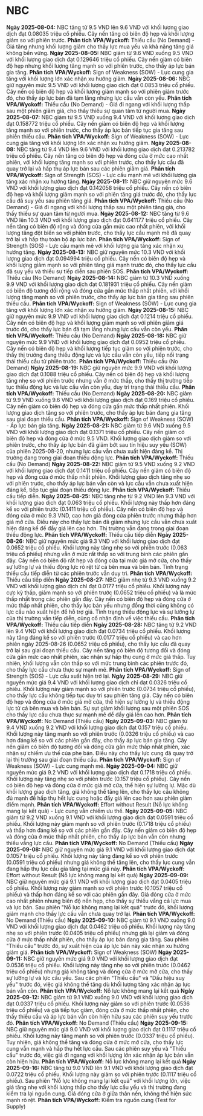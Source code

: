 # NBC

**Ngày 2025-08-04:** NBC tăng từ 9.5 VND lên 9.6 VND với khối lượng giao dịch đạt 0.08035 triệu cổ phiếu. Cây nến tăng có biên độ hẹp và khối lượng giảm so với phiên trước. **Phân tích VPA/Wyckoff:** Thiếu cầu (No Demand) - Giá tăng nhưng khối lượng giảm cho thấy lực mua yếu và khả năng tăng giá không bền vững.
**Ngày 2025-08-05:** NBC giảm từ 9.6 VND xuống 9.5 VND với khối lượng giao dịch đạt 0.129646 triệu cổ phiếu. Cây nến giảm có biên độ hẹp nhưng khối lượng tăng mạnh so với phiên trước, cho thấy áp lực bán gia tăng. **Phân tích VPA/Wyckoff:** Sign of Weakness (SOW) - Lực cung gia tăng với khối lượng lớn xác nhận xu hướng giảm.
**Ngày 2025-08-06:** NBC giữ nguyên mức 9.5 VND với khối lượng giao dịch đạt 0.0853 triệu cổ phiếu. Cây nến có biên độ hẹp và khối lượng giảm mạnh so với phiên giảm trước đó, cho thấy áp lực bán đã tạm lắng nhưng lực cầu vẫn còn yếu. **Phân tích VPA/Wyckoff:** Thiếu cầu (No Demand) - Giá đi ngang với khối lượng thấp sau một phiên giảm giá, cho thấy thiếu sự quan tâm từ người mua.
**Ngày 2025-08-07:** NBC giảm từ 9.5 VND xuống 9.4 VND với khối lượng giao dịch đạt 0.158772 triệu cổ phiếu. Cây nến giảm có biên độ hẹp và khối lượng tăng mạnh so với phiên trước, cho thấy áp lực bán tiếp tục gia tăng sau phiên thiếu cầu. **Phân tích VPA/Wyckoff:** Sign of Weakness (SOW) - Lực cung gia tăng với khối lượng lớn xác nhận xu hướng giảm.
**Ngày 2025-08-08:** NBC tăng từ 9.4 VND lên 9.6 VND với khối lượng giao dịch đạt 0.213782 triệu cổ phiếu. Cây nến tăng có biên độ hẹp và đóng cửa ở mức cao nhất phiên, với khối lượng tăng mạnh so với phiên trước, cho thấy lực cầu đã quay trở lại và hấp thụ áp lực bán sau các phiên giảm giá. **Phân tích VPA/Wyckoff:** Sign of Strength (SOS) - Lực cầu mạnh mẽ với khối lượng gia tăng xác nhận xu hướng tăng.
**Ngày 2025-08-11:** NBC giữ nguyên mức 9.6 VND với khối lượng giao dịch đạt 0.142058 triệu cổ phiếu. Cây nến có biên độ hẹp và khối lượng giảm mạnh so với phiên tăng giá trước đó, cho thấy lực cầu đã suy yếu sau phiên tăng giá. **Phân tích VPA/Wyckoff:** Thiếu cầu (No Demand) - Giá đi ngang với khối lượng thấp sau một phiên tăng giá, cho thấy thiếu sự quan tâm từ người mua.
**Ngày 2025-08-12:** NBC tăng từ 9.6 VND lên 10.3 VND với khối lượng giao dịch đạt 0.641177 triệu cổ phiếu. Cây nến tăng có biên độ rộng và đóng cửa gần mức cao nhất phiên, với khối lượng tăng đột biến so với phiên trước, cho thấy lực cầu mạnh mẽ đã quay trở lại và hấp thụ toàn bộ áp lực bán. **Phân tích VPA/Wyckoff:** Sign of Strength (SOS) - Lực cầu mạnh mẽ với khối lượng gia tăng xác nhận xu hướng tăng.
**Ngày 2025-08-13:** NBC giữ nguyên mức 10.3 VND với khối lượng giao dịch đạt 0.094994 triệu cổ phiếu. Cây nến có biên độ hẹp và khối lượng giảm mạnh so với phiên tăng giá mạnh trước đó, cho thấy lực cầu đã suy yếu và thiếu sự tiếp diễn sau phiên SOS. **Phân tích VPA/Wyckoff:** Thiếu cầu (No Demand)
**Ngày 2025-08-14:** NBC giảm từ 10.3 VND xuống 9.9 VND với khối lượng giao dịch đạt 0.181931 triệu cổ phiếu. Cây nến giảm có biên độ tương đối rộng và đóng cửa gần mức thấp nhất phiên, với khối lượng tăng mạnh so với phiên trước, cho thấy áp lực bán gia tăng sau phiên thiếu cầu. **Phân tích VPA/Wyckoff:** Sign of Weakness (SOW) - Lực cung gia tăng với khối lượng lớn xác nhận xu hướng giảm.
**Ngày 2025-08-15:** NBC giữ nguyên mức 9.9 VND với khối lượng giao dịch đạt 0.1214 triệu cổ phiếu. Cây nến có biên độ hẹp và khối lượng giảm mạnh so với phiên giảm giá trước đó, cho thấy lực bán đã tạm lắng nhưng lực cầu vẫn còn yếu. **Phân tích VPA/Wyckoff:** Thiếu cầu (No Demand)
**Ngày 2025-08-18:** NBC giữ nguyên mức 9.9 VND với khối lượng giao dịch đạt 0.0952 triệu cổ phiếu. Cây nến có biên độ hẹp và khối lượng tiếp tục giảm so với phiên trước, cho thấy thị trường đang thiếu động lực và lực cầu vẫn còn yếu, tiếp nối trạng thái thiếu cầu từ phiên trước. **Phân tích VPA/Wyckoff:** Thiếu cầu (No Demand)
**Ngày 2025-08-19:** NBC giữ nguyên mức 9.9 VND với khối lượng giao dịch đạt 0.1088 triệu cổ phiếu. Cây nến có biên độ hẹp và khối lượng tăng nhẹ so với phiên trước nhưng vẫn ở mức thấp, cho thấy thị trường tiếp tục thiếu động lực và lực cầu vẫn còn yếu, duy trì trạng thái thiếu cầu. **Phân tích VPA/Wyckoff:** Thiếu cầu (No Demand)
**Ngày 2025-08-20:** NBC giảm từ 9.9 VND xuống 9.6 VND với khối lượng giao dịch đạt 0.169 triệu cổ phiếu. Cây nến giảm có biên độ hẹp và đóng cửa gần mức thấp nhất phiên. Khối lượng giao dịch tăng so với phiên trước, cho thấy áp lực bán đang gia tăng sau giai đoạn thiếu cầu. **Phân tích VPA/Wyckoff:** Sign of Weakness (SOW) - Áp lực bán gia tăng.
**Ngày 2025-08-21:** NBC giảm từ 9.6 VND xuống 9.5 VND với khối lượng giao dịch đạt 0.1371 triệu cổ phiếu. Cây nến giảm có biên độ hẹp và đóng cửa ở mức 9.5 VND. Khối lượng giao dịch giảm so với phiên trước, cho thấy áp lực bán đã giảm bớt sau tín hiệu suy yếu (SOW) của phiên 2025-08-20, nhưng lực cầu vẫn chưa xuất hiện đáng kể. Thị trường đang trong giai đoạn thiếu động lực. **Phân tích VPA/Wyckoff:** Thiếu cầu (No Demand)
**Ngày 2025-08-22:** NBC giảm từ 9.5 VND xuống 9.2 VND với khối lượng giao dịch đạt 0.1411 triệu cổ phiếu. Cây nến giảm có biên độ hẹp và đóng cửa ở mức thấp nhất phiên. Khối lượng giao dịch tăng nhẹ so với phiên trước, cho thấy áp lực bán vẫn còn và lực cầu vẫn chưa xuất hiện đáng kể, tiếp tục giai đoạn thiếu động lực. **Phân tích VPA/Wyckoff:** Thiếu cầu tiếp diễn.
**Ngày 2025-08-25:** NBC tăng nhẹ từ 9.2 VND lên 9.3 VND với khối lượng giao dịch đạt 0.063 triệu cổ phiếu. Khối lượng này thấp hơn đáng kể so với phiên trước (0.1411 triệu cổ phiếu). Cây nến có biên độ hẹp và đóng cửa ở mức 9.3 VND, cao hơn giá đóng cửa phiên trước nhưng thấp hơn giá mở cửa. Điều này cho thấy lực bán đã giảm nhưng lực cầu vẫn chưa xuất hiện đáng kể để đẩy giá lên cao hơn. Thị trường vẫn đang trong giai đoạn thiếu động lực. **Phân tích VPA/Wyckoff:** Thiếu cầu tiếp diễn
**Ngày 2025-08-26:** NBC giữ nguyên mức giá 9.3 VND với khối lượng giao dịch đạt 0.0652 triệu cổ phiếu. Khối lượng này tăng nhẹ so với phiên trước (0.063 triệu cổ phiếu) nhưng vẫn ở mức rất thấp so với trung bình các phiên gần đây. Cây nến có biên độ rất hẹp và đóng cửa tại mức giá mở cửa, cho thấy sự lưỡng lự và thiếu động lực rõ rệt từ cả bên mua và bên bán. Tình trạng thiếu cầu tiếp diễn từ các phiên trước vẫn duy trì. **Phân tích VPA/Wyckoff:** Thiếu cầu tiếp diễn
**Ngày 2025-08-27:** NBC giảm nhẹ từ 9.3 VND xuống 9.2 VND với khối lượng giao dịch chỉ đạt 0.0177 triệu cổ phiếu. Khối lượng này cực kỳ thấp, giảm mạnh so với phiên trước (0.0652 triệu cổ phiếu) và là mức thấp nhất trong các phiên gần đây. Cây nến có biên độ hẹp và đóng cửa ở mức thấp nhất phiên, cho thấy lực bán yếu nhưng đồng thời cũng không có lực cầu nào xuất hiện để hỗ trợ giá. Tình trạng thiếu động lực và sự lưỡng lự của thị trường vẫn tiếp diễn, củng cố nhận định về việc thiếu cầu. **Phân tích VPA/Wyckoff:** Thiếu cầu tiếp diễn
**Ngày 2025-08-28:** NBC tăng từ 9.2 VND lên 9.4 VND với khối lượng giao dịch đạt 0.0734 triệu cổ phiếu. Khối lượng này tăng đáng kể so với phiên trước (0.0177 triệu cổ phiếu) và cao hơn phiên ngày 2025-08-26 (0.0652 triệu cổ phiếu), cho thấy lực cầu đã quay trở lại sau giai đoạn thiếu cầu. Cây nến tăng có biên độ tương đối và đóng cửa gần mức cao nhất phiên, xác nhận sự hấp thụ cung ở mức giá thấp. Tuy nhiên, khối lượng vẫn còn thấp so với mức trung bình các phiên trước đó, cho thấy lực cầu chưa thực sự mạnh mẽ. **Phân tích VPA/Wyckoff:** Sign of Strength (SOS) - Lực cầu xuất hiện trở lại.
**Ngày 2025-08-29:** NBC giữ nguyên mức giá 9.4 VND với khối lượng giao dịch chỉ đạt 0.0326 triệu cổ phiếu. Khối lượng này giảm mạnh so với phiên trước (0.0734 triệu cổ phiếu), cho thấy lực cầu không tiếp tục duy trì sau phiên tăng giá. Cây nến có biên độ hẹp và đóng cửa ở mức giá mở cửa, thể hiện sự lưỡng lự và thiếu động lực từ cả bên mua và bên bán. Sự sụt giảm khối lượng sau một phiên SOS cho thấy lực cầu chưa thực sự mạnh mẽ để đẩy giá lên cao hơn. **Phân tích VPA/Wyckoff:** No Demand (Thiếu cầu)
**Ngày 2025-09-03:** NBC giảm từ 9.4 VND xuống 9.2 VND với khối lượng giao dịch đạt 0.157 triệu cổ phiếu. Khối lượng này tăng mạnh so với phiên trước (0.0326 triệu cổ phiếu) và cao hơn đáng kể so với các phiên gần đây, cho thấy áp lực bán gia tăng. Cây nến giảm có biên độ tương đối và đóng cửa gần mức thấp nhất phiên, xác nhận sự chiếm ưu thế của phe bán. Điều này cho thấy lực cung đã quay trở lại thị trường sau giai đoạn thiếu cầu. **Phân tích VPA/Wyckoff:** Sign of Weakness (SOW) - Lực cung mạnh mẽ.
**Ngày 2025-09-04:** NBC giữ nguyên mức giá 9.2 VND với khối lượng giao dịch đạt 0.1718 triệu cổ phiếu. Khối lượng này tăng nhẹ so với phiên trước (0.157 triệu cổ phiếu). Cây nến có biên độ hẹp và đóng cửa ở mức giá mở cửa, thể hiện sự lưỡng lự. Mặc dù khối lượng giao dịch tăng, giá không thể tăng lên, cho thấy lực cầu không đủ mạnh để hấp thụ hết lực cung hoặc đẩy giá lên cao hơn sau phiên giảm điểm mạnh. **Phân tích VPA/Wyckoff:** Effort without Result (Nỗ lực không mang lại kết quả) - Lực cung vẫn chiếm ưu thế.
**Ngày 2025-09-05:** NBC giảm từ 9.2 VND xuống 9.1 VND với khối lượng giao dịch đạt 0.0591 triệu cổ phiếu. Khối lượng này giảm mạnh so với phiên trước (0.1718 triệu cổ phiếu) và thấp hơn đáng kể so với các phiên gần đây. Cây nến giảm có biên độ hẹp và đóng cửa ở mức thấp nhất phiên, cho thấy áp lực bán vẫn còn nhưng thiếu vắng lực cầu. **Phân tích VPA/Wyckoff:** No Demand (Thiếu cầu)
**Ngày 2025-09-08:** NBC giữ nguyên mức giá 9.1 VND với khối lượng giao dịch đạt 0.1057 triệu cổ phiếu. Khối lượng này tăng đáng kể so với phiên trước (0.0591 triệu cổ phiếu) nhưng giá không thể tăng lên, cho thấy lực cung vẫn đang hấp thụ lực cầu gia tăng tại mức giá này. **Phân tích VPA/Wyckoff:** Effort without Result (Nỗ lực không mang lại kết quả)
**Ngày 2025-09-09:** NBC giữ nguyên mức giá 9.1 VND với khối lượng giao dịch đạt 0.0405 triệu cổ phiếu. Khối lượng này giảm mạnh so với phiên trước (0.1057 triệu cổ phiếu) và thấp hơn đáng kể so với các phiên gần đây. Giá đóng cửa ở mức cao nhất phiên nhưng biên độ nến hẹp, cho thấy sự thiếu vắng cả lực mua và lực bán. Sau phiên "Nỗ lực không mang lại kết quả" trước đó, khối lượng giảm mạnh cho thấy lực cầu vẫn chưa quay trở lại. **Phân tích VPA/Wyckoff:** No Demand (Thiếu cầu)
**Ngày 2025-09-10:** NBC giảm từ 9.1 VND xuống 9.0 VND với khối lượng giao dịch đạt 0.0462 triệu cổ phiếu. Khối lượng này tăng nhẹ so với phiên trước (0.0405 triệu cổ phiếu) nhưng giá lại giảm và đóng cửa ở mức thấp nhất phiên, cho thấy áp lực bán đang gia tăng. Sau phiên "Thiếu cầu" trước đó, sự xuất hiện của áp lực bán này xác nhận xu hướng giảm giá. **Phân tích VPA/Wyckoff:** Sign of Weakness (SOW)
**Ngày 2025-09-11:** NBC giữ nguyên mức giá 9.0 VND với khối lượng giao dịch đạt 0.0536 triệu cổ phiếu. Khối lượng này tăng nhẹ so với phiên trước (0.0462 triệu cổ phiếu) nhưng giá không tăng và đóng cửa ở mức mở cửa, cho thấy sự lưỡng lự và lực cầu yếu. Sau các phiên "Thiếu cầu" và "Dấu hiệu suy yếu" trước đó, việc giá không thể tăng dù khối lượng tăng xác nhận áp lực bán vẫn còn. **Phân tích VPA/Wyckoff:** Nỗ lực không mang lại kết quả
**Ngày 2025-09-12:** NBC giảm từ 9.1 VND xuống 9.0 VND với khối lượng giao dịch đạt 0.0337 triệu cổ phiếu. Khối lượng này giảm so với phiên trước (0.0536 triệu cổ phiếu) và giá tiếp tục giảm, đóng cửa ở mức thấp nhất phiên, cho thấy thiếu cầu và áp lực bán vẫn còn hiện hữu sau các phiên suy yếu trước đó. **Phân tích VPA/Wyckoff:** No Demand (Thiếu cầu)
**Ngày 2025-09-15:** NBC giữ nguyên mức giá 9.0 VND với khối lượng giao dịch đạt 0.1117 triệu cổ phiếu. Khối lượng này tăng mạnh so với phiên trước (0.0337 triệu cổ phiếu). Tuy nhiên, giá không thể tăng và đóng cửa ở mức mở cửa, cho thấy lực cung vẫn mạnh và hấp thụ hết lực cầu. Sau các phiên suy yếu và "Thiếu cầu" trước đó, việc giá đi ngang với khối lượng lớn xác nhận áp lực bán vẫn còn hiện hữu. **Phân tích VPA/Wyckoff:** Nỗ lực không mang lại kết quả
**Ngày 2025-09-16:** NBC tăng từ 9.0 VND lên 9.1 VND với khối lượng giao dịch đạt 0.0722 triệu cổ phiếu. Khối lượng này giảm so với phiên trước (0.1117 triệu cổ phiếu). Sau phiên "Nỗ lực không mang lại kết quả" với khối lượng lớn, việc giá tăng nhẹ với khối lượng thấp cho thấy lực cầu yếu và thị trường đang kiểm tra lại nguồn cung. Giá đóng cửa ở giữa thân nến, không thể hiện sức mạnh rõ rệt. **Phân tích VPA/Wyckoff:** Kiểm tra nguồn cung (Test for Supply)
